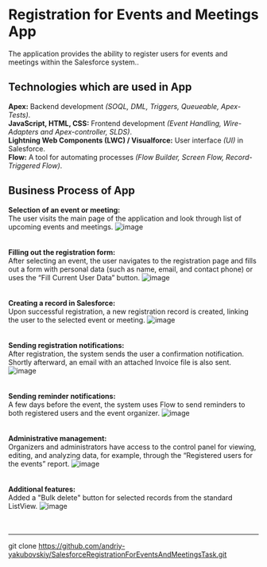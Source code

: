 # Registration for Events and Meetings App
The application provides the ability to register users for events and meetings within the Salesforce system..

## Technologies which are used in App
**Apex:** Backend development *(SOQL, DML, Triggers, Queueable, Apex-Tests)*.<br>
**JavaScript, HTML, CSS:** Frontend development *(Event Handling, Wire-Adapters and Apex-controller, SLDS)*.<br>
**Lightning Web Components (LWC) / Visualforce:** User interface *(UI)* in Salesforce.<br>
**Flow:** A tool for automating processes *(Flow Builder, Screen Flow, Record-Triggered Flow)*.<br>

## Business Process of App
**Selection of an event or meeting:<br>**
The user visits the main page of the application and look through list of upcoming events and meetings.
![image](https://github.com/user-attachments/assets/d63aada3-9d7c-4616-b0ea-42d7abd602e4)
<br>
<br>
<br>
**Filling out the registration form:<br>**
After selecting an event, the user navigates to the registration page and fills out a form with personal data (such as name, email, and contact phone) or uses the “Fill Current User Data” button.
![image](https://github.com/user-attachments/assets/4ed04216-204a-4f27-bcc1-a039a59402e1)
<br>
<br>
<br>
**Creating a record in Salesforce:<br>**
Upon successful registration, a new registration record is created, linking the user to the selected event or meeting.
![image](https://github.com/user-attachments/assets/7e58a2e5-e6fc-41f2-b0dc-295c85ad846d)
<br>
<br>
<br>
**Sending registration notifications:<br>**
After registration, the system sends the user a confirmation notification. Shortly afterward, an email with an attached Invoice file is also sent.
![image](https://github.com/user-attachments/assets/cda9f589-280e-47ec-bc52-c69cbc0f0387)
<br>
<br>
<br>
**Sending reminder notifications:<br>**
A few days before the event, the system uses Flow to send reminders to both registered users and the event organizer.
![image](https://github.com/user-attachments/assets/4d1afc7f-92ff-4c4b-a4e2-d2514e5e4283)
<br>
<br>
<br>
**Administrative management:<br>**
Organizers and administrators have access to the control panel for viewing, editing, and analyzing data, for example, through the “Registered users for the events” report.
![image](https://github.com/user-attachments/assets/64da8275-dfc8-43c1-ab09-5f304ac8e5d1)
<br>
<br>
<br>
**Additional features:<br>**
Added a "Bulk delete" button for selected records from the standard ListView.
![image](https://github.com/user-attachments/assets/d58e4da3-e8ac-45f4-95b6-de37c4bbfff2)
<br>
<br>
<br>

-------------
git clone https://github.com/andriy-yakubovskiy/SalesforceRegistrationForEventsAndMeetingsTask.git
